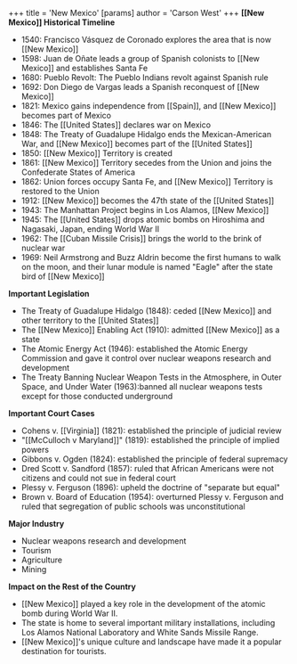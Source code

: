+++
 title = 'New Mexico'
[params]
	author = 'Carson West'
+++
**[[New Mexico]] Historical Timeline**
- 1540: Francisco Vásquez de Coronado explores the area that is now [[New Mexico]]
- 1598: Juan de Oñate leads a group of Spanish colonists to [[New Mexico]] and establishes Santa Fe
- 1680: Pueblo Revolt: The Pueblo Indians revolt against Spanish rule
- 1692: Don Diego de Vargas leads a Spanish reconquest of [[New Mexico]]
- 1821: Mexico gains independence from [[Spain]], and [[New Mexico]] becomes part of Mexico
- 1846: The [[United States]] declares war on Mexico
- 1848: The Treaty of Guadalupe Hidalgo ends the Mexican-American War, and [[New Mexico]] becomes part of the [[United States]]
- 1850: [[New Mexico]] Territory is created
- 1861: [[New Mexico]] Territory secedes from the Union and joins the Confederate States of America
- 1862: Union forces occupy Santa Fe, and [[New Mexico]] Territory is restored to the Union
- 1912: [[New Mexico]] becomes the 47th state of the [[United States]]
- 1943: The Manhattan Project begins in Los Alamos, [[New Mexico]]
- 1945: The [[United States]] drops atomic bombs on Hiroshima and Nagasaki, Japan, ending World War II
- 1962: The [[Cuban Missile Crisis]] brings the world to the brink of nuclear war
- 1969: Neil Armstrong and Buzz Aldrin become the first humans to walk on the moon, and their lunar module is named "Eagle" after the state bird of [[New Mexico]]

**Important Legislation**
- The Treaty of Guadalupe Hidalgo (1848): ceded [[New Mexico]] and other territory to the [[United States]]
- The [[New Mexico]] Enabling Act (1910): admitted [[New Mexico]] as a state
- The Atomic Energy Act (1946): established the Atomic Energy Commission and gave it control over nuclear weapons research and development
- The Treaty Banning Nuclear Weapon Tests in the Atmosphere, in Outer Space, and Under Water (1963):banned all nuclear weapons tests except for those conducted underground

**Important Court Cases**
- Cohens v. [[Virginia]] (1821): established the principle of judicial review
- "[[McCulloch v Maryland]]" (1819): established the principle of implied powers
- Gibbons v. Ogden (1824): established the principle of federal supremacy
- Dred Scott v. Sandford (1857): ruled that African Americans were not citizens and could not sue in federal court
- Plessy v. Ferguson (1896): upheld the doctrine of "separate but equal"
- Brown v. Board of Education (1954): overturned Plessy v. Ferguson and ruled that segregation of public schools was unconstitutional

**Major Industry**
- Nuclear weapons research and development
- Tourism
- Agriculture
- Mining

**Impact on the Rest of the Country**
- [[New Mexico]] played a key role in the development of the atomic bomb during World War II.
- The state is home to several important military installations, including Los Alamos National Laboratory and White Sands Missile Range.
- [[New Mexico]]'s unique culture and landscape have made it a popular destination for tourists.
